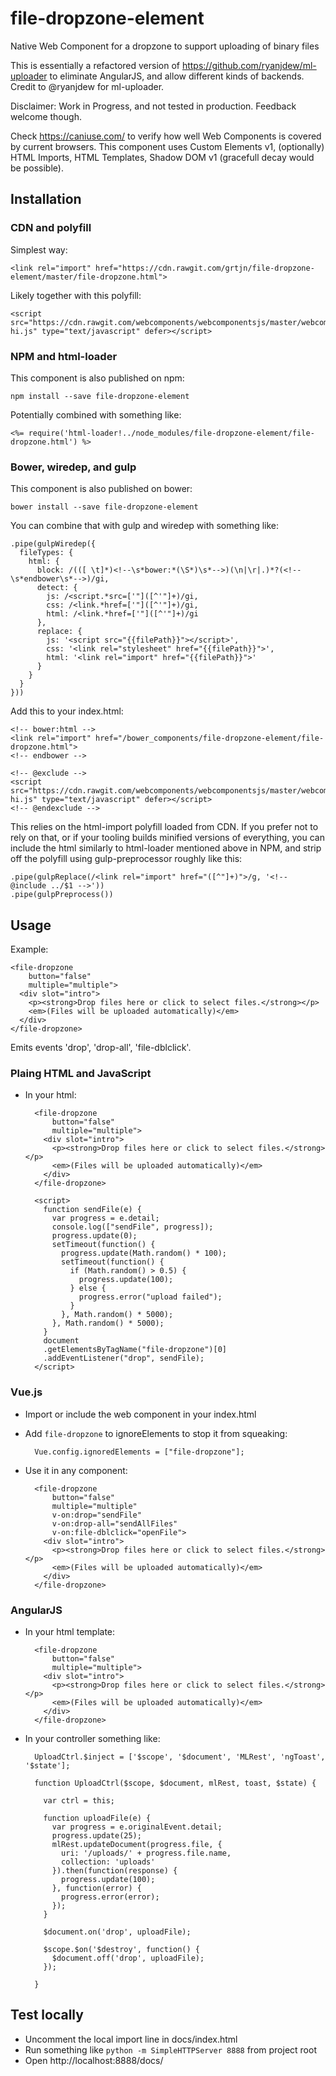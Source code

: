 # file-dropzone-element
Native Web Component for a dropzone to support uploading of binary files

This is essentially a refactored version of https://github.com/ryanjdew/ml-uploader to eliminate AngularJS, and allow different kinds of backends. Credit to @ryanjdew for ml-uploader.

Disclaimer: Work in Progress, and not tested in production. Feedback welcome though.

Check https://caniuse.com/ to verify how well Web Components is covered by current browsers. This component uses Custom Elements v1, (optionally) HTML Imports, HTML Templates, Shadow DOM v1 (gracefull decay would be possible).

## Installation

### CDN and polyfill

Simplest way:

    <link rel="import" href="https://cdn.rawgit.com/grtjn/file-dropzone-element/master/file-dropzone.html">

Likely together with this polyfill:

    <script src="https://cdn.rawgit.com/webcomponents/webcomponentsjs/master/webcomponents-hi.js" type="text/javascript" defer></script>

### NPM and html-loader

This component is also published on npm:

    npm install --save file-dropzone-element

Potentially combined with something like:

    <%= require('html-loader!../node_modules/file-dropzone-element/file-dropzone.html') %>

### Bower, wiredep, and gulp

This component is also published on bower:

    bower install --save file-dropzone-element

You can combine that with gulp and wiredep with something like:

    .pipe(gulpWiredep({
      fileTypes: {
        html: {
          block: /(([ \t]*)<!--\s*bower:*(\S*)\s*-->)(\n|\r|.)*?(<!--\s*endbower\s*-->)/gi,
          detect: {
            js: /<script.*src=['"]([^'"]+)/gi,
            css: /<link.*href=['"]([^'"]+)/gi,
            html: /<link.*href=['"]([^'"]+)/gi
          },
          replace: {
            js: '<script src="{{filePath}}"></script>',
            css: '<link rel="stylesheet" href="{{filePath}}">',
            html: '<link rel="import" href="{{filePath}}">'
          }
        }
      }
    }))

Add this to your index.html:

    <!-- bower:html -->
    <link rel="import" href="/bower_components/file-dropzone-element/file-dropzone.html">
    <!-- endbower -->

    <!-- @exclude -->
    <script src="https://cdn.rawgit.com/webcomponents/webcomponentsjs/master/webcomponents-hi.js" type="text/javascript" defer></script>
    <!-- @endexclude -->

This relies on the html-import polyfill loaded from CDN. If you prefer not to rely on that, or if your tooling builds minified versions of everything, you can include the html similarly to html-loader mentioned above in NPM, and strip off the polyfill using gulp-preprocessor roughly like this:

    .pipe(gulpReplace(/<link rel="import" href="([^"]+)">/g, '<!-- @include ../$1 -->'))
    .pipe(gulpPreprocess())

## Usage

Example:

    <file-dropzone
        button="false"
        multiple="multiple">
      <div slot="intro">
        <p><strong>Drop files here or click to select files.</strong></p>
        <em>(Files will be uploaded automatically)</em>
      </div>
    </file-dropzone>

Emits events 'drop', 'drop-all', 'file-dblclick'.

### Plaing HTML and JavaScript

- In your html:

        <file-dropzone
            button="false"
            multiple="multiple">
          <div slot="intro">
            <p><strong>Drop files here or click to select files.</strong></p>
            <em>(Files will be uploaded automatically)</em>
          </div>
        </file-dropzone>

        <script>
          function sendFile(e) {
            var progress = e.detail;
            console.log(["sendFile", progress]);
            progress.update(0);
            setTimeout(function() {
              progress.update(Math.random() * 100);
              setTimeout(function() {
                if (Math.random() > 0.5) {
                  progress.update(100);
                } else {
                  progress.error("upload failed");
                }
              }, Math.random() * 5000);
            }, Math.random() * 5000);
          }
          document
          .getElementsByTagName("file-dropzone")[0]
          .addEventListener("drop", sendFile);
        </script>

### Vue.js

- Import or include the web component in your index.html
- Add `file-dropzone` to ignoreElements to stop it from squeaking:

        Vue.config.ignoredElements = ["file-dropzone"];

- Use it in any component:

        <file-dropzone
            button="false"
            multiple="multiple"
            v-on:drop="sendFile"
            v-on:drop-all="sendAllFiles"
            v-on:file-dblclick="openFile">
          <div slot="intro">
            <p><strong>Drop files here or click to select files.</strong></p>
            <em>(Files will be uploaded automatically)</em>
          </div>
        </file-dropzone>

### AngularJS

- In your html template:

        <file-dropzone
            button="false"
            multiple="multiple">
          <div slot="intro">
            <p><strong>Drop files here or click to select files.</strong></p>
            <em>(Files will be uploaded automatically)</em>
          </div>
        </file-dropzone>

- In your controller something like:

        UploadCtrl.$inject = ['$scope', '$document', 'MLRest', 'ngToast', '$state'];

        function UploadCtrl($scope, $document, mlRest, toast, $state) {

          var ctrl = this;

          function uploadFile(e) {
            var progress = e.originalEvent.detail;
            progress.update(25);
            mlRest.updateDocument(progress.file, {
              uri: '/uploads/' + progress.file.name,
              collection: 'uploads'
            }).then(function(response) {
              progress.update(100);
            }, function(error) {
              progress.error(error);
            });
          }

          $document.on('drop', uploadFile);

          $scope.$on('$destroy', function() {
            $document.off('drop', uploadFile);
          });

        }


## Test locally

- Uncomment the local import line in docs/index.html
- Run something like `python -m SimpleHTTPServer 8888` from project root
- Open http://localhost:8888/docs/

